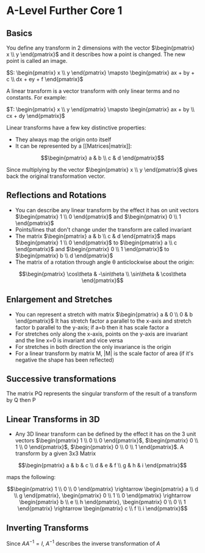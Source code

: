 
# A-Level Further Core 1
## Basics
You define any transform in 2 dimensions with the vector $\begin{pmatrix} x \\ y \end{pmatrix}$ and it describes how a point is changed. The new point is called an image.

$S: \begin{pmatrix} x \\ y \end{pmatrix} \mapsto \begin{pmatrix} ax + by + c \\ dx + ey + f \end{pmatrix}$

A linear transform is a vector transform with only linear terms and no constants. For example:

$T: \begin{pmatrix} x \\ y \end{pmatrix} \mapsto \begin{pmatrix} ax + by \\ cx + dy \end{pmatrix}$

Linear transforms have a few key distinctive properties:

- They always map the origin onto itself
- It can be represented by a [[Matrices|matrix]]:

$$\begin{pmatrix} a & b \\ c & d \end{pmatrix}$$

Since multiplying by the vector $\begin{pmatrix} x \\ y \end{pmatrix}$ gives back the original transformation vector.

## Reflections and Rotations

- You can describe any linear transform by the effect it has on unit vectors $\begin{pmatrix} 1 \\ 0 \end{pmatrix}$ and $\begin{pmatrix} 0 \\ 1 \end{pmatrix}$
- Points/lines that don't change under the transform are called invariant
- The matrix $\begin{pmatrix} a & b \\ c & d \end{pmatrix}$ maps $\begin{pmatrix} 1 \\ 0 \end{pmatrix}$ to $\begin{pmatrix} a \\ c \end{pmatrix}$ and $\begin{pmatrix} 0 \\ 1 \end{pmatrix}$ to $\begin{pmatrix} b \\ d \end{pmatrix}$
- The matrix of a rotation through angle θ anticlockwise about the origin:

$$\begin{pmatrix} \cos\theta & -\sin\theta \\ \sin\theta & \cos\theta \end{pmatrix}$$
## Enlargement and Stretches

- You can represent a stretch with matrix $\begin{pmatrix} a & 0 \\ 0 & b \end{pmatrix}$ It has stretch factor a parallel to the x-axis and stretch factor b parallel to the y-axis; if a=b then it has scale factor a
- For stretches only along the x-axis, points on the y-axis are invariant and the line x=0 is invariant and vice versa
- For stretches in both direction the only invariance is the origin
- For a linear transform by matrix M, |M| is the scale factor of area (if it's negative the shape has been reflected)

## Successive transformations

The matrix PQ represents the singular transform of the result of a transform by Q then P

## Linear Transforms in 3D

- Any 3D linear transform can be defined by the effect it has on the 3 unit vectors $\begin{pmatrix} 1 \\ 0 \\ 0 \end{pmatrix}$, $\begin{pmatrix} 0 \\ 1 \\ 0 \end{pmatrix}$, $\begin{pmatrix} 0 \\ 0 \\ 1 \end{pmatrix}$. A transform by a given 3x3 Matrix

$$\begin{pmatrix} a & b & c \\ d & e & f \\ g & h & i \end{pmatrix}$$

maps the following:

$$\begin{pmatrix} 1 \\ 0 \\ 0 \end{pmatrix} \rightarrow \begin{pmatrix} a \\ d \\ g \end{pmatrix}, \begin{pmatrix} 0 \\ 1 \\ 0 \end{pmatrix} \rightarrow \begin{pmatrix} b \\ e \\ h \end{pmatrix}, \begin{pmatrix} 0 \\ 0 \\ 1 \end{pmatrix} \rightarrow \begin{pmatrix} c \\ f \\ i \end{pmatrix}$$
## Inverting Transforms
Since $AA^{-1} = I$, $A^{-1}$ describes the inverse transformation of $A$

